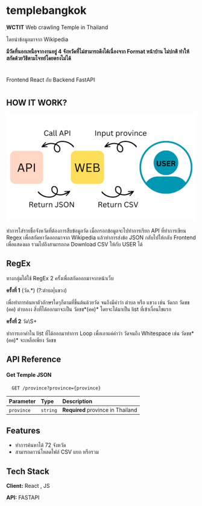 # templebangkok

ฺ**WCTIT** Web crawling Temple in Thailand

โดยนำข้อมูลมาจาก Wikipedia

**มีวัดที่นอกเหนือจากงานอยู่ 4 จังหวัดที่ไม่สามารถดึงได้เนื่องจาก Format หน้าบ้าน ไม่ปกติ ทำให้สกัดด้วยวิธีตามโจทย์โดยตรงไม่ได้**

#

Frontend React กับ Backend FastAPI

#

## HOW IT WORK?

![App Screenshot](API1.png)

ทำการใส่รายชื่อจังหวัดที่ต้องการสืบข้อมูลวัด เมื่อกรอกข้อมูลจะไปทำการเรียก API ที่ทำการเขียน Regex เพื่อสกัดหาวัดออกมาจาก Wikipedia แล้วทำการส่งข้อ JSON กลับไปให้กลับ Frontend เพื่อแสดงผล รวมไปถึงสามารถกด Download CSV ให้กับ USER ได้

## RegEx

ทางกลุ่มได้ใช้ RegEx 2 ครั้งเพื่อสกัดออกมาจากหน้าเว็บ

**ครั้งที่ 1** (วัด.\*) (?:ตำบล|แขวง)

เพื่อทำการค้นหาตัวอักษรใดๆก็ตามที่ขึ้นต้นด้วยวัด จนถึงมีคำว่า ตำบล หรือ แขวง
เช่น วัดกก วัดขข (คค) ตำบลงง สิ่งที่ได้ออกมาจะเป็น วัดขข*(คค)* โดยจะได้มาเป็น list ที่เข้าเงื่อนไขแรก

**ครั้งที่ 2** วัด\S+

ทำการเอาคำใน list ที่ได้ออกมาทำการ Loop เพื่อเอาแค่คำว่า วัดจนถึง Whitespace เช่น วัดขข*(คค)* จะเหลือเพียง วัดขข

## API Reference

#### Get Temple JSON

```http
  GET /province?province={province}
```

| Parameter  | Type     | Description                       |
| :--------- | :------- | :-------------------------------- |
| `province` | `string` | **Required** province in Thailand |

## Features

- ทำการค้นหาได้ 72 จังหวัด
- สามารถดาวน์โหลดไฟล์ CSV แยก หรือรวม

## Tech Stack

**Client:** React , JS

**API:** FASTAPI
